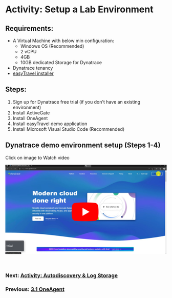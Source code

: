 # Activity: Setup a Lab Environment
## Requirements:
- A Virtual Machine with below min configuration:
	- Windows OS (Recommended)
	- 2 vCPU
	- 4GB
	- 10GB dedicated Storage for Dynatrace
- Dynatrace tenancy
- [easyTravel installer](https://community.dynatrace.com/t5/Getting-started/easyTravel-Documentation-and-Download/td-p/181271)

## Steps:
1. Sign up for Dynatrace free trial (if you don't have an existing environment)
2. Install ActiveGate
3. Install OneAgent
4. Install easyTravel demo application
5. Install Microsoft Visual Studio Code (Recommended)


## Dynatrace demo environment setup (Steps 1-4)

Click on image to Watch video

[![Dynatrace lab environment setup](../images/lab-environment-setup.png)](https://youtu.be/74Fq2PLzKZE)

<br/>

### Next: [Activity: Autodiscovery & Log Storage](activity-log-ingestion-autodiscovery.md)

### Previous: [3.1 OneAgent](../3.1-oneagent.md)





